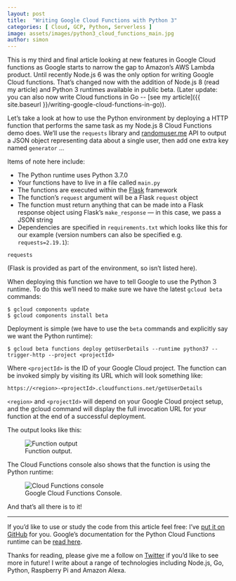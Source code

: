 ```yaml
---
layout: post
title:  "Writing Google Cloud Functions with Python 3"
categories: [ Cloud, GCP, Python, Serverless ]
image: assets/images/python3_cloud_functions_main.jpg
author: simon
---
```

This is my third and final article looking at new features in Google Cloud functions as Google starts to narrow the gap to Amazon’s AWS Lambda product. Until recently Node.js 6 was the only option for writing Google Cloud functions. That’s changed now with the addition of Node.js 8 (read my article) and Python 3 runtimes available in public beta. (Later update: you can also now write Cloud functions in Go -- [see my article]({{ site.baseurl }}/writing-google-cloud-functions-in-go)).

Let’s take a look at how to use the Python environment by deploying a HTTP function that performs the same task as my Node.js 8 Cloud Functions demo does. We’ll use the `requests` library and [randomuser.me](https://randomuser.me/) API to output a JSON object representing data about a single user, then add one extra key named `generator` ...

<script src="https://gist.github.com/simonprickett/330a0892643b8fb1fc4e03a27437f875.js"></script>

Items of note here include:

* The Python runtime uses Python 3.7.0
* Your functions have to live in a file called `main.py`
* The functions are executed within the [Flask](https://palletsprojects.com/p/flask/) framework
* The function’s `request` argument will be a Flask `request` object
* The function must return anything that can be made into a Flask response object using Flask’s `make_response` — in this case, we pass a JSON string
* Dependencies are specified in `requirements.txt` which looks like this for our example (version numbers can also be specified e.g. `requests=2.19.1`):

```
requests
```

(Flask is provided as part of the environment, so isn’t listed here).

When deploying this function we have to tell Google to use the Python 3 runtime. To do this we’ll need to make sure we have the latest `gcloud beta` commands:

```
$ gcloud components update
$ gcloud components install beta
```

Deployment is simple (we have to use the `beta` commands and explicitly say we want the Python runtime):

```
$ gcloud beta functions deploy getUserDetails --runtime python37 --trigger-http --project <projectId>
```

Where `<projectId>` is the ID of your Google Cloud project. The function can be invoked simply by visiting its URL which will look something like:

```
https://<region>-<projectId>.cloudfunctions.net/getUserDetails
```

`<region>` and `<projectId>` will depend on your Google Cloud project setup, and the gcloud command will display the full invocation URL for your function at the end of a successful deployment.

The output looks like this:

<figure class="figure">
  <img src="{{ site.baseurl }}/assets/images/python3_cloud_functions_output.png" class="figure-img img-fluid" alt="Function output">
  <figcaption class="figure-caption text-center">Function output.</figcaption>
</figure>

The Cloud Functions console also shows that the function is using the Python runtime:

<figure class="figure">
  <img src="{{ site.baseurl }}/assets/images/python3_cloud_functions_console.png" class="figure-img img-fluid" alt="Cloud Functions console">
  <figcaption class="figure-caption text-center">Google Cloud Functions Console.</figcaption>
</figure>

And that’s all there is to it!

---

If you’d like to use or study the code from this article feel free: I’ve [put it on GitHub](https://github.com/simonprickett/google-cloud-functions-python) for you. Google’s documentation for the Python Cloud Functions runtime can be [read here](https://cloud.google.com/functions/docs/concepts/python-runtime).

Thanks for reading, please give me a follow on [Twitter](https://twitter.com/simon_prickett) if you’d like to see more in future! I write about a range of technologies including Node.js, Go, Python, Raspberry Pi and Amazon Alexa.